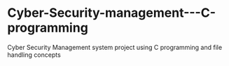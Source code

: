 # Cyber-Security-management---C-programming
Cyber Security Management system project using C programming and file handling concepts
